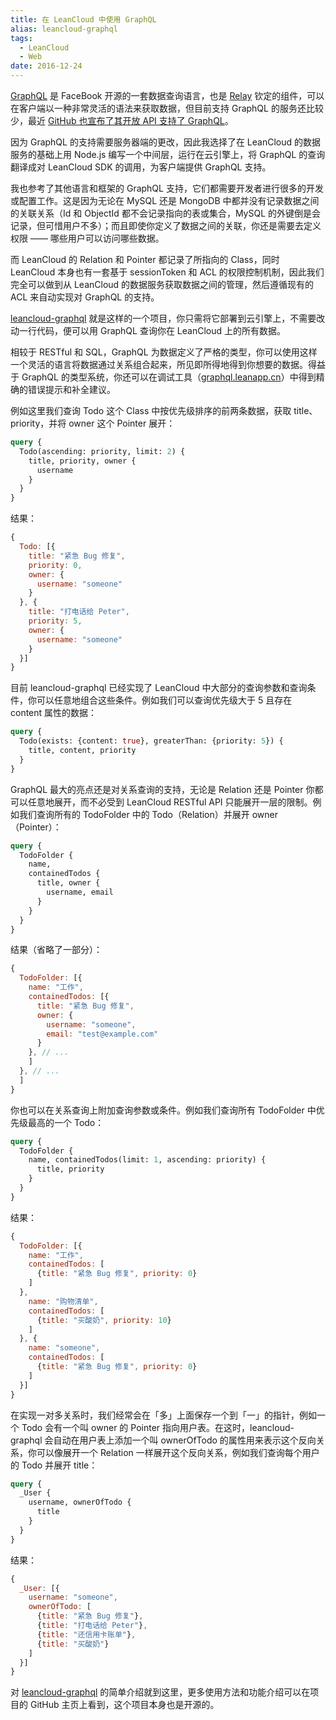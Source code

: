 ```yaml
---
title: 在 LeanCloud 中使用 GraphQL
alias: leancloud-graphql
tags:
  - LeanCloud
  - Web
date: 2016-12-24
---
```


[GraphQL](http://graphql.org/) 是 FaceBook 开源的一套数据查询语言，也是 [Relay](https://facebook.github.io/relay/) 钦定的组件，可以在客户端以一种非常灵活的语法来获取数据，但目前支持 GraphQL 的服务还比较少，最近 [GitHub 也宣布了其开放 API 支持了 GraphQL](http://githubengineering.com/the-github-graphql-api/)。

因为 GraphQL 的支持需要服务器端的更改，因此我选择了在 LeanCloud 的数据服务的基础上用 Node.js 编写一个中间层，运行在云引擎上，将 GraphQL 的查询翻译成对 LeanCloud SDK 的调用，为客户端提供 GraphQL 支持。

我也参考了其他语言和框架的 GraphQL 支持，它们都需要开发者进行很多的开发或配置工作。这是因为无论在 MySQL 还是 MongoDB 中都并没有记录数据之间的关联关系（Id 和 ObjectId 都不会记录指向的表或集合，MySQL 的外键倒是会记录，但可惜用户不多）；而且即使你定义了数据之间的关联，你还是需要去定义权限 —— 哪些用户可以访问哪些数据。

而 LeanCloud 的 Relation 和 Pointer 都记录了所指向的 Class，同时 LeanCloud 本身也有一套基于 sessionToken 和 ACL 的权限控制机制，因此我们完全可以做到从 LeanCloud 的数据服务获取数据之间的管理，然后遵循现有的 ACL 来自动实现对 GraphQL 的支持。

[leancloud-graphql](https://github.com/leancloud/leancloud-graphql) 就是这样的一个项目，你只需将它部署到云引擎上，不需要改动一行代码，便可以用 GraphQL 查询你在 LeanCloud 上的所有数据。

相较于 RESTful 和 SQL，GraphQL 为数据定义了严格的类型，你可以使用这样一个灵活的语言将数据通过关系组合起来，所见即所得地得到你想要的数据。得益于 GraphQL 的类型系统，你还可以在调试工具（[graphql.leanapp.cn](https://graphql.leanapp.cn/)）中得到精确的错误提示和补全建议。

例如这里我们查询 Todo 这个 Class 中按优先级排序的前两条数据，获取 title、priority，并将 owner 这个 Pointer 展开：

```graphql
query {
  Todo(ascending: priority, limit: 2) {
    title, priority, owner {
      username
    }
  }
}
```

结果：

```javascript
{
  Todo: [{
    title: "紧急 Bug 修复",
    priority: 0,
    owner: {
      username: "someone"
    }
  }, {
    title: "打电话给 Peter",
    priority: 5,
    owner: {
      username: "someone"
    }
  }]
}
```

目前 leancloud-graphql 已经实现了 LeanCloud 中大部分的查询参数和查询条件，你可以任意地组合这些条件。例如我们可以查询优先级大于 5 且存在 content 属性的数据：

```graphql
query {
  Todo(exists: {content: true}, greaterThan: {priority: 5}) {
    title, content, priority
  }
}
```

GraphQL 最大的亮点还是对关系查询的支持，无论是 Relation 还是 Pointer 你都可以任意地展开，而不必受到 LeanCloud RESTful API 只能展开一层的限制。例如我们查询所有的 TodoFolder 中的 Todo（Relation）并展开 owner（Pointer）：

```graphql
query {
  TodoFolder {
    name,
    containedTodos {
      title, owner {
        username, email
      }
    }
  }
}
```

结果（省略了一部分）：

```javascript
{
  TodoFolder: [{
    name: "工作",
    containedTodos: [{
      title: "紧急 Bug 修复",
      owner: {
        username: "someone",
        email: "test@example.com"
      }
    }, // ...
    ]
  }, // ...
  ]
}
```

你也可以在关系查询上附加查询参数或条件。例如我们查询所有 TodoFolder 中优先级最高的一个 Todo：

```graphql
query {
  TodoFolder {
    name, containedTodos(limit: 1, ascending: priority) {
      title, priority
    }
  }
}
```

结果：

```javascript
{
  TodoFolder: [{
    name: "工作",
    containedTodos: [
      {title: "紧急 Bug 修复", priority: 0}
    ]
  },
    name: "购物清单",
    containedTodos: [
      {title: "买酸奶", priority: 10}
    ]
  }, {
    name: "someone",
    containedTodos: [
      {title: "紧急 Bug 修复", priority: 0}
    ]
  }]
}
```

在实现一对多关系时，我们经常会在「多」上面保存一个到「一」的指针，例如一个 Todo 会有一个叫 owner 的 Pointer 指向用户表。在这时，leancloud-graphql 会自动在用户表上添加一个叫 ownerOfTodo 的属性用来表示这个反向关系，你可以像展开一个 Relation 一样展开这个反向关系，例如我们查询每个用户的 Todo 并展开 title：

```graphql
query {
  _User {
    username, ownerOfTodo {
      title
    }
  }
}
```

结果：

```javascript
{
  _User: [{
    username: "someone",
    ownerOfTodo: [
      {title: "紧急 Bug 修复"},
      {title: "打电话给 Peter"},
      {title: "还信用卡账单"},
      {title: "买酸奶"}
    ]
  }]
}
```

对 [leancloud-graphql](https://github.com/leancloud/leancloud-graphql) 的简单介绍就到这里，更多使用方法和功能介绍可以在项目的 GitHub 主页上看到，这个项目本身也是开源的。
